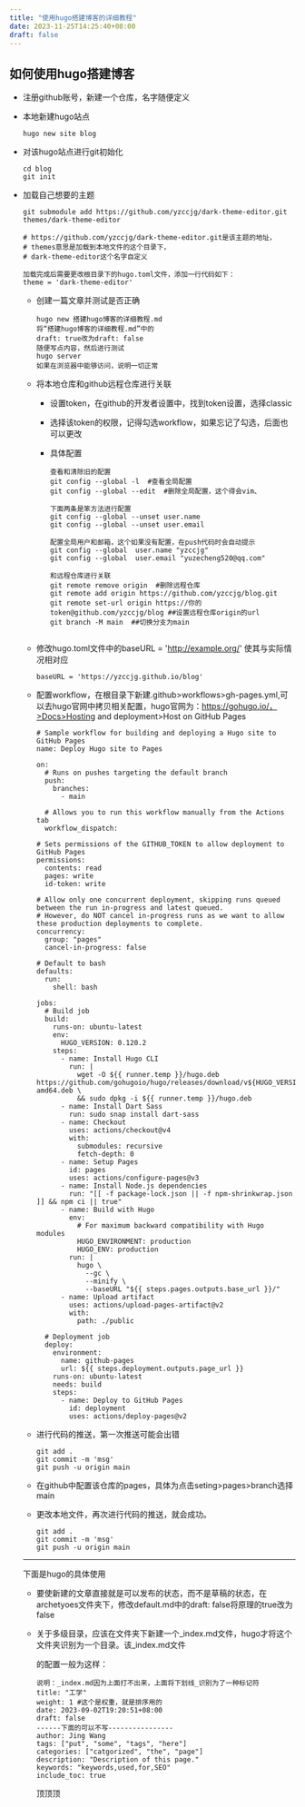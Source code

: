 ```yaml
---
title: "使用hugo搭建博客的详细教程"
date: 2023-11-25T14:25:40+08:00
draft: false
---
```

## 如何使用hugo搭建博客

- 注册github账号，新建一个仓库，名字随便定义

- 本地新建hugo站点

  ```
  hugo new site blog
  ```

- 对该hugo站点进行git初始化

  ```
  cd blog
  git init
  ```

- 加载自己想要的主题

  ```
  git submodule add https://github.com/yzccjg/dark-theme-editor.git themes/dark-theme-editor
  
  # https://github.com/yzccjg/dark-theme-editor.git是该主题的地址，
  # themes意思是加载到本地文件的这个目录下，
  # dark-theme-editor这个名字自定义
  
  加载完成后需要更改根目录下的hugo.toml文件，添加一行代码如下：
  theme = 'dark-theme-editor'
  ```

  

  - 创建一篇文章并测试是否正确

    ```
    hugo new 搭建hugo博客的详细教程.md
    将“搭建hugo博客的详细教程.md”中的
    draft: true改为draft: false
    随便写点内容，然后进行测试
    hugo server
    如果在浏览器中能够访问，说明一切正常
    ```

    

  - 将本地仓库和github远程仓库进行关联

    - 设置token，在github的开发者设置中，找到token设置，选择classic

    - 选择该token的权限，记得勾选workflow，如果忘记了勾选，后面也可以更改

    - 具体配置

      ```
      查看和清除旧的配置
      git config --global -l  #查看全局配置
      git config --global --edit  #删除全局配置，这个得会vim、
      
      下面两条是笨方法进行配置
      git config --global --unset user.name
      git config --global --unset user.email
      
      配置全局用户和邮箱，这个如果没有配置，在push代码时会自动提示
      git config --global  user.name "yzccjg"
      git config --global  user.email "yuzecheng520@qq.com"
      
      和远程仓库进行关联
      git remote remove origin  #删除远程仓库
      git remote add origin https://github.com/yzccjg/blog.git
      git remote set-url origin https://你的token@github.com/yzccjg/blog ##设置远程仓库origin的url
      git branch -M main  ##切换分支为main
      
      
      ```

  - 修改hugo.toml文件中的baseURL = 'http://example.org/' 使其与实际情况相对应

    ```
    baseURL = 'https://yzccjg.github.io/blog'
    ```

  - 配置workflow，在根目录下新建.github>workflows>gh-pages.yml,可以去hugo官网中拷贝相关配置，hugo官网为：https://gohugo.io/，>Docs>Hosting and deployment>Host on GitHub Pages

    ```
    # Sample workflow for building and deploying a Hugo site to GitHub Pages
    name: Deploy Hugo site to Pages
    
    on:
      # Runs on pushes targeting the default branch
      push:
        branches:
          - main
    
      # Allows you to run this workflow manually from the Actions tab
      workflow_dispatch:
    
    # Sets permissions of the GITHUB_TOKEN to allow deployment to GitHub Pages
    permissions:
      contents: read
      pages: write
      id-token: write
    
    # Allow only one concurrent deployment, skipping runs queued between the run in-progress and latest queued.
    # However, do NOT cancel in-progress runs as we want to allow these production deployments to complete.
    concurrency:
      group: "pages"
      cancel-in-progress: false
    
    # Default to bash
    defaults:
      run:
        shell: bash
    
    jobs:
      # Build job
      build:
        runs-on: ubuntu-latest
        env:
          HUGO_VERSION: 0.120.2
        steps:
          - name: Install Hugo CLI
            run: |
              wget -O ${{ runner.temp }}/hugo.deb https://github.com/gohugoio/hugo/releases/download/v${HUGO_VERSION}/hugo_extended_${HUGO_VERSION}_linux-amd64.deb \
              && sudo dpkg -i ${{ runner.temp }}/hugo.deb          
          - name: Install Dart Sass
            run: sudo snap install dart-sass
          - name: Checkout
            uses: actions/checkout@v4
            with:
              submodules: recursive
              fetch-depth: 0
          - name: Setup Pages
            id: pages
            uses: actions/configure-pages@v3
          - name: Install Node.js dependencies
            run: "[[ -f package-lock.json || -f npm-shrinkwrap.json ]] && npm ci || true"
          - name: Build with Hugo
            env:
              # For maximum backward compatibility with Hugo modules
              HUGO_ENVIRONMENT: production
              HUGO_ENV: production
            run: |
              hugo \
                --gc \
                --minify \
                --baseURL "${{ steps.pages.outputs.base_url }}/"          
          - name: Upload artifact
            uses: actions/upload-pages-artifact@v2
            with:
              path: ./public
    
      # Deployment job
      deploy:
        environment:
          name: github-pages
          url: ${{ steps.deployment.outputs.page_url }}
        runs-on: ubuntu-latest
        needs: build
        steps:
          - name: Deploy to GitHub Pages
            id: deployment
            uses: actions/deploy-pages@v2
    ```

    

  - 进行代码的推送，第一次推送可能会出错

    ```
    git add .
    git commit -m 'msg'
    git push -u origin main
    ```

  - 在github中配置该仓库的pages，具体为点击seting>pages>branch选择main

  - 更改本地文件，再次进行代码的推送，就会成功。

    ```
    git add .
    git commit -m 'msg'
    git push -u origin main
    ```

    

  ---

  下面是hugo的具体使用

  - 要使新建的文章直接就是可以发布的状态，而不是草稿的状态，在archetyoes文件夹下，修改default.md中的draft: false将原理的true改为false
  
  - 关于多级目录，应该在文件夹下新建一个_index.md文件，hugo才将这个文件夹识别为一个目录。该_index.md文件
  
    的配置一般为这样：
  
    ```
    说明：_index.md因为上面打不出来，上面将下划线_识别为了一种标记符
    title: "工学"
    weight: 1 #这个是权重，就是排序用的
    date: 2023-09-02T19:20:51+08:00
    draft: false
    ------下面的可以不写----------------
    author: Jing Wang
    tags: ["put", "some", "tags", "here"]
    categories: ["catgorized", "the", "page"]
    description: "Description of this page."
    keywords: "keywords,used,for,SEO"
    include_toc: true
    ```
  
    
  
    顶顶顶